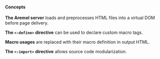 #### Concepts

**The Aremel server** loads and preprocesses HTML files into a virtual DOM before page delivery.

**The `<:define>` directive** can be used to declare custom macro tags.

**Macro usages** are replaced with their macro definition in output HTML.

**The `<:import>` directive** allows source code modularization.
